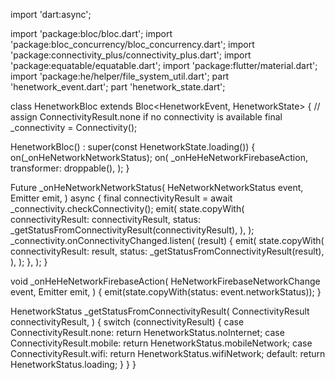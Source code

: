 import 'dart:async';

import 'package:bloc/bloc.dart';
import 'package:bloc_concurrency/bloc_concurrency.dart';
import 'package:connectivity_plus/connectivity_plus.dart';
import 'package:equatable/equatable.dart';
import 'package:flutter/material.dart';
import 'package:he/helper/file_system_util.dart';
part 'henetwork_event.dart';
part 'henetwork_state.dart';

class HenetworkBloc extends Bloc<HenetworkEvent, HenetworkState> {
  // assign ConnectivityResult.none if no connectivity is available
  final _connectivity = Connectivity();

  HenetworkBloc() : super(const HenetworkState.loading()) {
    on<HeNetworkNetworkStatus>(_onHeNetworkNetworkStatus);
    on<HeNetworkFirebaseNetworkChange>(
      _onHeHeNetworkFirebaseAction,
      transformer: droppable(),
    );
  }

  Future<void> _onHeNetworkNetworkStatus(
    HeNetworkNetworkStatus event,
    Emitter<HenetworkState> emit,
  ) async {
    final connectivityResult = await _connectivity.checkConnectivity();
    emit(
      state.copyWith(
        connectivityResult: connectivityResult,
        status: _getStatusFromConnectivityResult(connectivityResult),
      ),
    );
    _connectivity.onConnectivityChanged.listen(
      (result) {
        emit(
          state.copyWith(
            connectivityResult: result,
            status: _getStatusFromConnectivityResult(result),
          ),
        );
      },
    );
  }

  void _onHeHeNetworkFirebaseAction(
    HeNetworkFirebaseNetworkChange event,
    Emitter<HenetworkState> emit,
  ) {
    emit(state.copyWith(status: event.networkStatus));
  }

  HenetworkStatus _getStatusFromConnectivityResult(
    ConnectivityResult connectivityResult,
  ) {
    switch (connectivityResult) {
      case ConnectivityResult.none:
        return HenetworkStatus.noInternet;
      case ConnectivityResult.mobile:
        return HenetworkStatus.mobileNetwork;
      case ConnectivityResult.wifi:
        return HenetworkStatus.wifiNetwork;
      default:
        return HenetworkStatus.loading;
    }
  }
}
